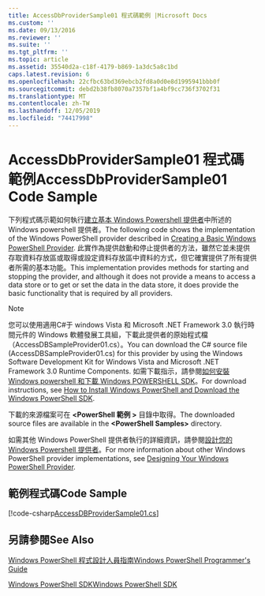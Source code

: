 ```yaml
---
title: AccessDbProviderSample01 程式碼範例 |Microsoft Docs
ms.custom: ''
ms.date: 09/13/2016
ms.reviewer: ''
ms.suite: ''
ms.tgt_pltfrm: ''
ms.topic: article
ms.assetid: 35540d2a-c18f-4179-b869-1a3dc5a8c1bd
caps.latest.revision: 6
ms.openlocfilehash: 22cfbc63bd369ebcb2fd8a0d0e8d1995941bbb0f
ms.sourcegitcommit: debd2b38fb8070a7357bf1a4bf9cc736f3702f31
ms.translationtype: MT
ms.contentlocale: zh-TW
ms.lasthandoff: 12/05/2019
ms.locfileid: "74417998"
---
```

# <a name="accessdbprovidersample01-code-sample"></a><span data-ttu-id="6ce01-102">AccessDbProviderSample01 程式碼範例</span><span class="sxs-lookup"><span data-stu-id="6ce01-102">AccessDbProviderSample01 Code Sample</span></span>

<span data-ttu-id="6ce01-103">下列程式碼示範如何執行[建立基本 Windows Powershell 提供者](./creating-a-basic-windows-powershell-provider.md)中所述的 Windows powershell 提供者。</span><span class="sxs-lookup"><span data-stu-id="6ce01-103">The following code shows the implementation of the Windows PowerShell provider described in [Creating a Basic Windows PowerShell Provider](./creating-a-basic-windows-powershell-provider.md).</span></span> <span data-ttu-id="6ce01-104">此實作為提供啟動和停止提供者的方法，雖然它並未提供存取資料存放區或取得或設定資料存放區中資料的方式，但它確實提供了所有提供者所需的基本功能。</span><span class="sxs-lookup"><span data-stu-id="6ce01-104">This implementation provides methods for starting and stopping the provider, and although it does not provide a means to access a data store or to get or set the data in the data store, it does provide the basic functionality that is required by all providers.</span></span>

> [!NOTE]
> <span data-ttu-id="6ce01-105">您可以使用適用C#于 windows Vista 和 Microsoft .NET Framework 3.0 執行時間元件的 Windows 軟體發展工具組，下載此提供者的原始程式檔（AccessDBSampleProvider01.cs）。</span><span class="sxs-lookup"><span data-stu-id="6ce01-105">You can download the C# source file (AccessDBSampleProvider01.cs) for this provider by using the Windows Software Development Kit for Windows Vista and Microsoft .NET Framework 3.0 Runtime Components.</span></span> <span data-ttu-id="6ce01-106">如需下載指示，請參閱[如何安裝 Windows powershell 和下載 Windows POWERSHELL SDK](/powershell/scripting/developer/installing-the-windows-powershell-sdk)。</span><span class="sxs-lookup"><span data-stu-id="6ce01-106">For download instructions, see [How to Install Windows PowerShell and Download the Windows PowerShell SDK](/powershell/scripting/developer/installing-the-windows-powershell-sdk).</span></span>
>
> <span data-ttu-id="6ce01-107">下載的來源檔案可在 **\<PowerShell 範例 >** 目錄中取得。</span><span class="sxs-lookup"><span data-stu-id="6ce01-107">The downloaded source files are available in the **\<PowerShell Samples>** directory.</span></span>
>
> <span data-ttu-id="6ce01-108">如需其他 Windows PowerShell 提供者執行的詳細資訊，請參閱[設計您的 Windows Powershell 提供者](./designing-your-windows-powershell-provider.md)。</span><span class="sxs-lookup"><span data-stu-id="6ce01-108">For more information about other Windows PowerShell provider implementations, see [Designing Your Windows PowerShell Provider](./designing-your-windows-powershell-provider.md).</span></span>

## <a name="code-sample"></a><span data-ttu-id="6ce01-109">範例程式碼</span><span class="sxs-lookup"><span data-stu-id="6ce01-109">Code Sample</span></span>

[!code-csharp[AccessDBProviderSample01.cs](../../../../powershell-sdk-samples/SDK-2.0/csharp/AccessDBProviderSample01/AccessDBProviderSample01.cs#L11-L30 "AccessDBProviderSample01.cs")]

## <a name="see-also"></a><span data-ttu-id="6ce01-110">另請參閱</span><span class="sxs-lookup"><span data-stu-id="6ce01-110">See Also</span></span>

[<span data-ttu-id="6ce01-111">Windows PowerShell 程式設計人員指南</span><span class="sxs-lookup"><span data-stu-id="6ce01-111">Windows PowerShell Programmer's Guide</span></span>](./windows-powershell-programmer-s-guide.md)

[<span data-ttu-id="6ce01-112">Windows PowerShell SDK</span><span class="sxs-lookup"><span data-stu-id="6ce01-112">Windows PowerShell SDK</span></span>](../windows-powershell-reference.md)
